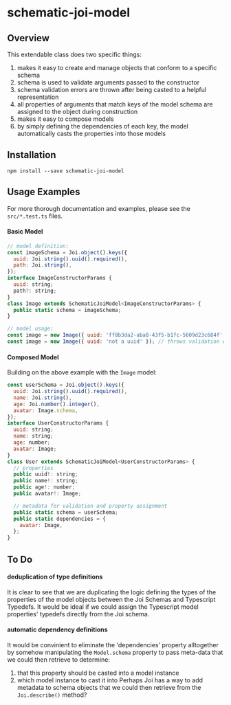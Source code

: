 # schematic-joi-model

## Overview
This extendable class does two specific things:
1. makes it easy to create and manage objects that conform to a specific schema
  1. schema is used to validate arguments passed to the constructor
  2. schema validation errors are thrown after being casted to a helpful representation
  3. all properties of arguments that match keys of the model schema are assigned to the object during construction
2. makes it easy to compose models
  1. by simply defining the dependencies of each key, the model automatically casts the properties into those models

## Installation
```
npm install --save schematic-joi-model
```

## Usage Examples
For more thorough documentation and examples, please see the `src/*.test.ts` files.

#### Basic Model
```js
// model definition:
const imageSchema = Joi.object().keys({
  uuid: Joi.string().uuid().required(),
  path: Joi.string(),
});
interface ImageConstructorParams {
  uuid: string;
  path?: string;
}
class Image extends SchematicJoiModel<ImageConstructorParams> {
  public static schema = imageSchema;
}

// model usage:
const image = new Image({ uuid: 'ff8b3da2-aba8-43f5-b1fc-5609d23c684f' }); // returns: { uuid: 'ff8b3da2-aba8-43f5-b1fc-5609d23c684f', path: undefined }
const image = new Image({ uuid: 'not a uuid' }); // throws validation error
```


#### Composed Model
Building on the above example with the `Image` model:

```js
const userSchema = Joi.object().keys({
  uuid: Joi.string().uuid().required(),
  name: Joi.string(),
  age: Joi.number().integer(),
  avatar: Image.schema,
});
interface UserConstructorParams {
  uuid: string;
  name: string;
  age: number;
  avatar: Image;
}
class User extends SchematicJoiModel<UserConstructorParams> {
  // properties
  public uuid!: string;
  public name!: string;
  public age!: number;
  public avatar!: Image;

  // metadata for validation and property assignment
  public static schema = userSchema;
  public static dependencies = {
    avatar: Image,
  };
}
```

## To Do
#### deduplication of type definitions
It is clear to see that we are duplicating the logic defining the types of the properties of the model objects between the Joi Schemas and Typescript Typedefs. It would be ideal if we could assign the Typescript model properties' typedefs directly from the Joi schema.

#### automatic dependency definitions
It would be convinient to eliminate the 'dependencies' property alltogether by somehow manipulating the `Model.schema` property to pass meta-data that we could then retrieve to determine:
1. that this property should be casted into a model instance
2. which model instance to cast it into
Perhaps Joi has a way to add metadata to schema objects that we could then retrieve from the `Joi.describe()` method?
